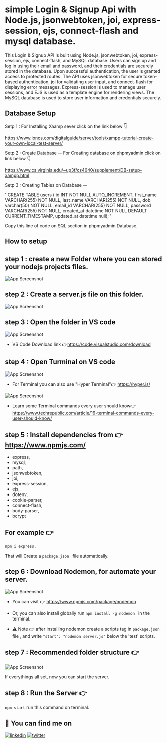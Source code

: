 
# simple Login & Signup Api with Node.js, jsonwebtoken, joi, express-session, ejs, connect-flash and mysql database. 


This Login & Signup API is built using Node.js, jsonwebtoken, joi, express-session, ejs, connect-flash, and MySQL database. Users can sign up and log in using their email and password, and their credentials are securely stored in the database. Upon successful authentication, the user is granted access to protected routes. The API uses jsonwebtoken for secure token-based authentication, joi for validating user input, and connect-flash for displaying error messages. Express-session is used to manage user sessions, and EJS is used as a template engine for rendering views. The MySQL database is used to store user information and credentials securely.


## Database Setup
Setp 1 : For Installing Xaamp sever click on the link below 👇

https://www.ionos.com/digitalguide/server/tools/xampp-tutorial-create-your-own-local-test-server/

Setp 2 : Create Database -- For Creating database on phpmyadmin click on link below 👇

https://www.cs.virginia.edu/~up3f/cs4640/supplement/DB-setup-xampp.html

Setp 3 : Creating Tables on Database -- 

''CREATE TABLE users ( id INT NOT NULL AUTO_INCREMENT, first_name VARCHAR(255) NOT NULL, last_name VARCHAR(255) NOT NULL, dob varchar(50) NOT NULL, email_id VARCHAR(255) NOT NULL, password VARCHAR(255) NOT NULL, created_at datetime NOT NULL DEFAULT CURRENT_TIMESTAMP, updated_at datetime null); ''

Copy this line of code on SQL section in phpmyadmin Database.



## How to setup 

step 1 : create a new Folder where you can stored your nodejs projects files.
 - 

![App Screenshot](https://via.placeholder.com/468x300?text=App+Screenshot+Here)

step 2 :  Create a server.js file on this folder.
 -

![App Screenshot](https://via.placeholder.com/468x300?text=App+Screenshot+Here)

step 3 : Open the folder in VS code
 -

![App Screenshot](https://via.placeholder.com/468x300?text=App+Screenshot+Here)

- VS Code Download link 👉https://code.visualstudio.com/download

step 4 : Open Turminal on VS code 
 -

![App Screenshot](https://via.placeholder.com/468x300?text=App+Screenshot+Here)

- For Terminal you can also use "Hyper Terminal"👉 https://hyper.is/

![App Screenshot](https://via.placeholder.com/468x300?text=App+Screenshot+Here)

- Learn some Terminal commands every user should know👉 https://www.techrepublic.com/article/16-terminal-commands-every-user-should-know/

step 5 : Install dependencies from 👉 https://www.npmjs.com/
 -
- express,
- mysql,
- path, 
- jsonwebtoken, 
- joi, 
- express-session, 
- ejs, 
- dotenv, 
- cookie-parser, 
- connect-flash, 
- body-parser, 
- bcrypt

For example 👉
 -

```javascript
npm i express;
```

That will Create a ```package.json ``` file automatically.

step 6 : Download Nodemon, for automate your server.
 - 

![App Screenshot](https://repository-images.githubusercontent.com/958314/195c4a80-7da7-11e9-9a33-54d9fffac84f)

- You can visit 👉 https://www.npmjs.com/package/nodemon

- Or, you can also install globally run ```npm install -g nodemon ``` in the terminal.

- ⚠ Note 👉 after installing nodemon create a scripts tag in ``` package.json ``` file , and write ```"start": "nodemon server.js"``` below the 'test' scripts.

step 7 : Recommended folder structure 👉
 -

![App Screenshot](https://via.placeholder.com/468x300?text=App+Screenshot+Here)

If everythings all set, now you can start the server.

step 8 : Run the Server 👉
 -


``` npm start ``` run this command on terminal.
## 🔗 You can find me on

[![linkedin](https://img.shields.io/badge/linkedin-0A66C2?style=for-the-badge&logo=linkedin&logoColor=white)](https://www.linkedin.com/in/debayan-bain-19288b217/)
[![twitter](https://img.shields.io/badge/Instagram-E4405F?style=for-the-badge&logo=instagram&logoColor=white)](https://www.instagram.com/maharaja_bain/)

